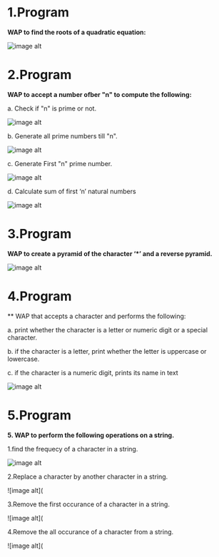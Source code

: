 # 1.Program

 **WAP to find the roots of a quadratic equation:** 

 ![image alt](https://github.com/RiyaRiya184/python-programming-code/blob/d3cc8129b390f09c4479f6a434218fbaa31c8f5c/tempImage3MWTR6-0000.jpeg)

# 2.Program

**WAP to accept a number ofber "n" to compute the following:**

a. Check if "n" is prime or not.

![image alt](https://github.com/RiyaRiya184/python-programming-code/blob/a9f2858cec65c38b2b4fc5e7d65346ff3b63b007/tempImagelW6co1-0000.jpg)

b. Generate all prime numbers till "n".

![image alt](https://github.com/RiyaRiya184/python-programming-code/blob/656ce54c5a2fe0af1f93f09b1d19d22b6e24ef0c/tempImageEpzxvp-0000.jpg)

c. Generate First "n" prime number.

![image alt](https://github.com/RiyaRiya184/python-programming-code/blob/07f95f8fbdd4dd2b83fb38a172c58f7f9b2d2965/question%20C.jpeg)

d. Calculate sum of first ‘n’ natural numbers

![image alt](https://github.com/RiyaRiya184/python-programming-code/blob/5d92ba5290b750f6d2dc1539418d78e8514da60f/question%20D.jpeg)

# 3.Program

**WAP to create a pyramid of the character ‘*’ and a reverse pyramid.**

![image alt](https://github.com/RiyaRiya184/python-programming-code/blob/65c01eb57bf2370dab3bf52dd3d72a3988e312c3/tempImageaRBEJ5-0000.jpg)

# 4.Program

** WAP that accepts a character and performs the following:

a. print whether the character is a letter or numeric digit or a special
character.

b. if the character is a letter, print whether the letter is uppercase or
lowercase.

c. if the character is a numeric digit, prints its name in text

![image alt](https://github.com/RiyaRiya184/python-programming-code/blob/ffeef4def4e23a64fbf138a2a554620476a896f3/program%204.jpg)

# 5.Program

**5. WAP to perform the following operations on a string.**

1.find the frequecy of a character in a string.

![image alt](https://github.com/RiyaRiya184/python-programming-code/blob/1904a5af64c8bc6696eae7dee80c3420fe0a43ad/program5%20.1.jpg)

2.Replace a character by another character in a string.

![image alt](

3.Remove the first occurance of a character in a string.

![image alt](

4.Remove the all occurance of a character from a string.

![image alt](
